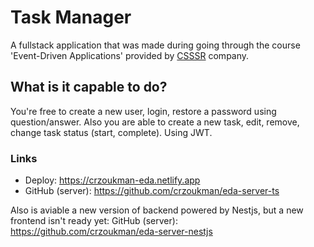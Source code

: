 # Task Manager

A fullstack application that was made during going through the course 'Event-Driven Applications' provided by [CSSSR](https://csssr.com/ru) company.

## What is it capable to do?

You're free to create a new user, login, restore a password using question/answer. Also you are able to create a new task, edit, remove, change task status (start, complete). Using JWT.

### Links

- Deploy: https://crzoukman-eda.netlify.app
- GitHub (server): https://github.com/crzoukman/eda-server-ts

Also is aviable a new version of backend powered by Nestjs, but a new frontend isn't ready yet:
GitHub (server): https://github.com/crzoukman/eda-server-nestjs 

